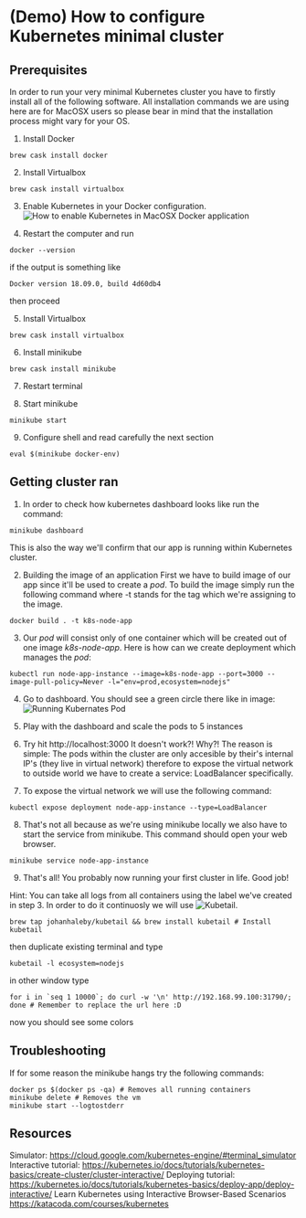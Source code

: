 # (Demo) How to configure Kubernetes minimal cluster

## Prerequisites

In order to run your very minimal Kubernetes cluster you have to firstly install all of the following software.
All installation commands we are using here are for MacOSX users so please bear in mind that the installation process might vary for your OS.

1. Install Docker
```
brew cask install docker
```

2. Install Virtualbox
```
brew cask install virtualbox
```

3. Enable Kubernetes in your Docker configuration.
![How to enable Kubernetes in MacOSX Docker application](cords)

4. Restart the computer and run
```
docker --version
```
if the output is something like
```
Docker version 18.09.0, build 4d60db4
```
then proceed

5. Install Virtualbox
```
brew cask install virtualbox
```

6. Install minikube
```
brew cask install minikube
```

7. Restart terminal

8. Start minikube
```
minikube start
```

9. Configure shell and read carefully the next section
```
eval $(minikube docker-env)
```

## Getting cluster ran

1. In order to check how kubernetes dashboard looks like run the command:
```
minikube dashboard
```
This is also the way we'll confirm that our app is running within Kubernetes cluster.

2. Building the image of an application
First we have to build image of our app since it'll be used to create a *pod*.
To build the image simply run the following command where -t stands for the tag which we're assigning to the image.

```
docker build . -t k8s-node-app
```

3. Our *pod* will consist only of one container which will be created out of one image *k8s-node-app*.
Here is how can we create deployment which manages the *pod*:
```
kubectl run node-app-instance --image=k8s-node-app --port=3000 --image-pull-policy=Never -l="env=prod,ecosystem=nodejs"
```

4. Go to dashboard. You should see a green circle there like in image:
![Running Kubernates Pod](cords)

5. Play with the dashboard and scale the pods to 5 instances
6. Try hit http://localhost:3000 It doesn't work?! Why?!
The reason is simple: The pods within the cluster are only accesible by their's internal IP's (they live in virtual network) therefore to expose the virtual network to outside world we have to create a service: LoadBalancer specifically.
7. To expose the virtual network we will use the following command:

```
kubectl expose deployment node-app-instance --type=LoadBalancer
```

8. That's not all because as we're using minikube locally we also have to start the service from minikube. This command should open your web browser.
```
minikube service node-app-instance
```
9. That's all! You probably now running your first cluster in life. Good job!

Hint: You can take all logs from all containers using the label we've created in step 3. In order to do it continuosly we will use ![Kubetail](https://github.com/johanhaleby/kubetail).
```
brew tap johanhaleby/kubetail && brew install kubetail # Install kubetail
```
then duplicate existing terminal and type
```
kubetail -l ecosystem=nodejs
```
in other window type
```
for i in `seq 1 10000`; do curl -w '\n' http://192.168.99.100:31790/; done # Remember to replace the url here :D
```
now you should see some colors

## Troubleshooting

If for some reason the minikube hangs try the following commands:
```
docker ps $(docker ps -qa) # Removes all running containers
minikube delete # Removes the vm
minikube start --logtostderr
```

## Resources

Simulator: https://cloud.google.com/kubernetes-engine/#terminal_simulator
Interactive tutorial: https://kubernetes.io/docs/tutorials/kubernetes-basics/create-cluster/cluster-interactive/
Deploying tutorial: https://kubernetes.io/docs/tutorials/kubernetes-basics/deploy-app/deploy-interactive/
Learn Kubernetes using Interactive Browser-Based Scenarios https://katacoda.com/courses/kubernetes
